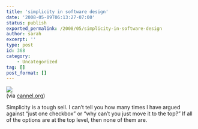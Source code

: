 ```yaml
---
title: 'simplicity in software design'
date: '2008-05-09T06:13:27-07:00'
status: publish
exported_permalink: /2008/05/simplicity-in-software-design
author: sarah
excerpt: ''
type: post
id: 368
category:
    - Uncategorized
tag: []
post_format: []
---
```

[![](http://stuffthathappens.com/blog/wp-content/uploads/2008/03/simplicity.png)](http://stuffthathappens.com/blog/2008/03/05/simplicity/)  
(via [cannel.org](http://cannell.org/blog/too-funny-words))

Simplicity is a tough sell. I can’t tell you how many times I have argued against “just one checkbox” or “why can’t you just move it to the top?” If all of the options are at the top level, then none of them are.